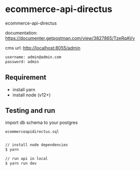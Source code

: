 # ecommerce-api-directus

ecommerce-api-directus

documentation: <https://documenter.getpostman.com/view/3827865/TzeRqAVv>

cms url: <http://localhost:8055/admin>

```zsh
username: admin@admin.com
password: admin
```

## Requirement

- install yarn
- install node (v12+)

## Testing and run

import db schema to your postgres

`ecommerceapidirectus.sql`

```zsh

// install node dependencies
$ yarn

// run api in local
$ yarn run dev
```
